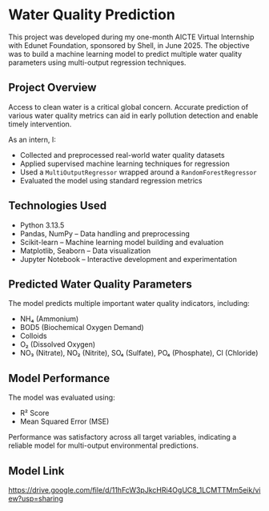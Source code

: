 # Water Quality Prediction

This project was developed during my one-month AICTE Virtual Internship with Edunet Foundation, sponsored by Shell, in June 2025. The objective was to build a machine learning model to predict multiple water quality parameters using multi-output regression techniques.

## Project Overview

Access to clean water is a critical global concern. Accurate prediction of various water quality metrics can aid in early pollution detection and enable timely intervention.

As an intern, I:
- Collected and preprocessed real-world water quality datasets  
- Applied supervised machine learning techniques for regression  
- Used a `MultiOutputRegressor` wrapped around a `RandomForestRegressor`  
- Evaluated the model using standard regression metrics  

## Technologies Used

- Python 3.13.5  
- Pandas, NumPy – Data handling and preprocessing  
- Scikit-learn – Machine learning model building and evaluation  
- Matplotlib, Seaborn – Data visualization  
- Jupyter Notebook – Interactive development and experimentation  

## Predicted Water Quality Parameters

The model predicts multiple important water quality indicators, including:
- NH₄ (Ammonium)  
- BOD5 (Biochemical Oxygen Demand)  
- Colloids  
- O₂ (Dissolved Oxygen)  
- NO₃ (Nitrate), NO₂ (Nitrite), SO₄ (Sulfate), PO₄ (Phosphate), Cl (Chloride)

## Model Performance

The model was evaluated using:
- R² Score  
- Mean Squared Error (MSE)  

Performance was satisfactory across all target variables, indicating a reliable model for multi-output environmental predictions.

## Model Link

https://drive.google.com/file/d/11hFcW3pJkcHRi4OgUC8_1LCMTTMm5eik/view?usp=sharing
